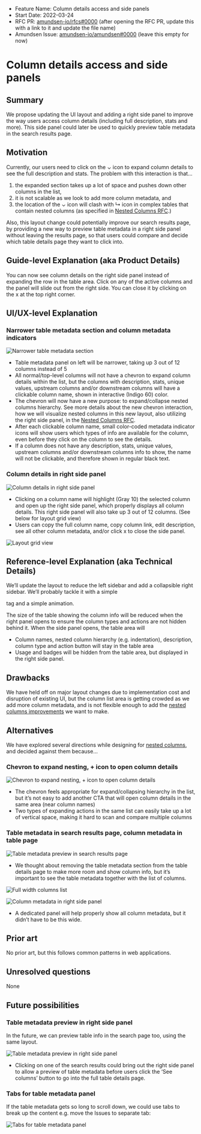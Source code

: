 - Feature Name: Column details access and side panels
- Start Date: 2022-03-24
- RFC PR: [amundsen-io/rfcs#0000](https://github.com/amundsen-io/rfcs/pull/0000) (after opening the RFC PR, update this with a link to it and update the file name)
- Amundsen Issue: [amundsen-io/amundsen#0000](https://github.com/amundsen-io/amundsen/issues/0000) (leave this empty for now)

# Column details access and side panels

## Summary

We propose updating the UI layout and adding a right side panel to improve the way users access column details (including full description, stats and more). This side panel could later be used to quickly preview table metadata in the search results page.


## Motivation

Currently, our users need to click on the ⌄ icon to expand column details to see the full description and stats. The problem with this interaction is that... 
1. the expanded section takes up a lot of space and pushes down other columns in the list, 
2. it is not scalable as we look to add more column metadata, and 
3. the location of the ⌄ icon will clash with ↳ icon in complex tables that contain nested columns (as specified in [Nested Columns RFC](./000-1-nested-columns.md).) 

Also, this layout change could potentially improve our search results page, by providing a new way to preview table metadata in a right side panel without leaving the results page, so that users could compare and decide which table details page they want to click into.


## Guide-level Explanation (aka Product Details)

You can now see column details on the right side panel instead of expanding the row in the table area. 
Click on any of the active columns and the panel will slide out from the right side. You can close it by clicking on the x at the top right corner. 

## UI/UX-level Explanation

### Narrower table metadata section and column metadata indicators

![Narrower table metadata section](../assets/000/narrower-table-metadata-section.png)

* Table metadata panel on left will be narrower, taking up 3 out of 12 columns instead of 5
* All normal/top-level columns will not have a chevron to expand column details within the list, but the columns with description, stats, unique values, upstream columns and/or downstream columns will have a clickable column name, shown in interactive (Indigo 60) color.
* The chevron will now have a new purpose: to expand/collapse nested columns hierarchy. See more details about the new chevron interaction, how we will visualize nested columns in this new layout, also utilizing the right side panel, in the [Nested Columns RFC](./000-1-nested-columns.md).
* After each clickable column name, small color-coded metadata indicator icons will show users which types of info are available for the column, even before they click on the column to see the details.
* If a column does not have any description, stats, unique values, upstream columns and/or downstream columns info to show, the name will not be clickable, and therefore shown in regular black text.


### Column details in right side panel

![Column details in right side panel](../assets/000/right-side-panel.png)

* Clicking on a column name will highlight (Gray 10) the selected column and open up the right side panel, which properly displays all column details. This right side panel will also take up 3 out of 12 columns. (See below for layout grid view)
* Users can copy the full column name, copy column link, edit description, see all other column metadata, and/or click x to close the side panel.



![Layout grid view](../assets/000/layout-grid-view.png)


## Reference-level Explanation (aka Technical Details)

We’ll update the layout to reduce the left sidebar and add a collapsible right sidebar. We’ll probably tackle it with a simple <aside> tag and a simple animation.

The size of the table showing the column info will be reduced when the right panel opens to ensure the column types and actions are not hidden behind it. When the side panel opens, the table area will
* Column names, nested column hierarchy (e.g. indentation), description, column type and action button will stay in the table area
* Usage and badges will be hidden from the table area, but displayed in the right side panel. 


## Drawbacks

We have held off on major layout changes due to implementation cost and disruption of existing UI, but the column list area is getting crowded as we add more column metadata, and is not flexible enough to add the [nested columns improvements](./000-1-nested-columns.md) we want to make.

## Alternatives

We have explored several directions while designing for [nested columns](./000-1-nested-columns.md), and decided against them because…

### Chevron to expand nesting, + icon to open column details

![Chevron to expand nesting, + icon to open column details](../assets/000/alt-1.png)

* The chevron feels appropriate for expand/collapsing hierarchy in the list, but it’s not easy to add another CTA that will open column details in the same area (near column names)
* Two types of expanding actions in the same list can easily take up a lot of vertical space, making it hard to scan and compare multiple columns

### Table metadata in search results page, column metadata in table page

![Table metadata preview in search results page](../assets/000/alt-2-1.png)


* We thought about removing the table metadata section from the table details page to make more room and show column info, but it’s important to see the table metadata together with the list of columns.


![Full width columns list](../assets/000/alt-2-2.png)


![Column metadata in right side panel](../assets/000/alt-2-3.png)

* A dedicated panel will help properly show all column metadata, but it didn’t have to be this wide.



## Prior art

No prior art, but this follows common patterns in web applications.



## Unresolved questions

None



## Future possibilities

### Table metadata preview in right side panel

In the future, we can preview table info in the search page too, using the same layout.

![Table metadata preview in right side panel](../assets/000/future-table-metadata-preview.png)

* Clicking on one of the search results could bring out the right side panel to allow a preview of table metadata before users click the ‘See columns’ button to go into the full table details page.

### Tabs for table metadata panel
If the table metadata gets so long to scroll down, we could use tabs to break up the content e.g. move the Issues to separate tab:

![Tabs for table metadata panel](../assets/000/future-tabs-for-table-metadata.png)

